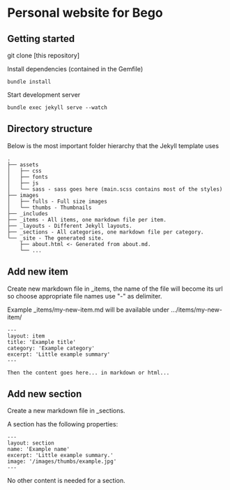 # Personal website for Bego

## Getting started

git clone [this repository]

Install dependencies (contained in the Gemfile)	
```
bundle install
```

Start development server
```
bundle exec jekyll serve --watch
```

## Directory structure

Below is the most important folder hierarchy that the Jekyll template uses

```
.
├── assets
│   ├── css
│   ├── fonts
│   ├── js
│   └── sass - sass goes here (main.scss contains most of the styles)
├── images
│   ├── fulls - Full size images
│   └── thumbs - Thumbnails
├── _includes
├── _items - All items, one markdown file per item.
├── _layouts - Different Jekyll layouts.
├── _sections - All categories, one markdown file per category.
└── _site - The generated site.
    ├── about.html <- Generated from about.md.
    └── ...

```

## Add new item

Create new markdown file in _items, the name of the file will become
its url so choose appropriate file names use "-" as delimiter.

Example _items/my-new-item.md will be available under .../items/my-new-item/

```
---
layout: item
title: 'Example title'
category: 'Example category' 
excerpt: 'Little example summary'
---

Then the content goes here... in markdown or html...
```

## Add new section

Create a new markdown file in _sections.

A section has the following properties:

```
---
layout: section
name: 'Example name'
excerpt: 'Little example summary.'
image: '/images/thumbs/example.jpg'
---
```
No other content is needed for a section.
